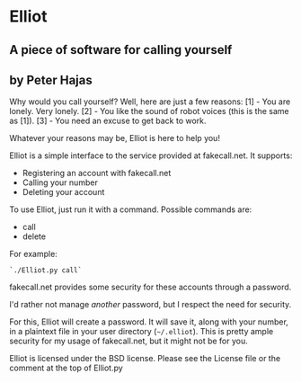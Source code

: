 Elliot
======

A piece of software for calling yourself
----------------------------------------

by Peter Hajas
--------------

Why would you call yourself? Well, here are just a few reasons:
[1] - You are lonely. Very lonely.
[2] - You like the sound of robot voices (this is the same as [1]).
[3] - You need an excuse to get back to work.

Whatever your reasons may be, Elliot is here to help you!

Elliot is a simple interface to the service provided at fakecall.net. It supports:
 - Registering an account with fakecall.net
 - Calling your number
 - Deleting your account

To use Elliot, just run it with a command. Possible commands are:
 - call
 - delete

For example:

    `./Elliot.py call`

fakecall.net provides some security for these accounts through a password.

I'd rather not manage *another* password, but I respect the need for security.

For this, Elliot will create a password. It will save it, along with your number,
in a plaintext file in your user directory (`~/.elliot`). This is pretty ample
security for my usage of fakecall.net, but it might not be for you.

Elliot is licensed under the BSD license.
Please see the License file or the comment at the top of Elliot.py
